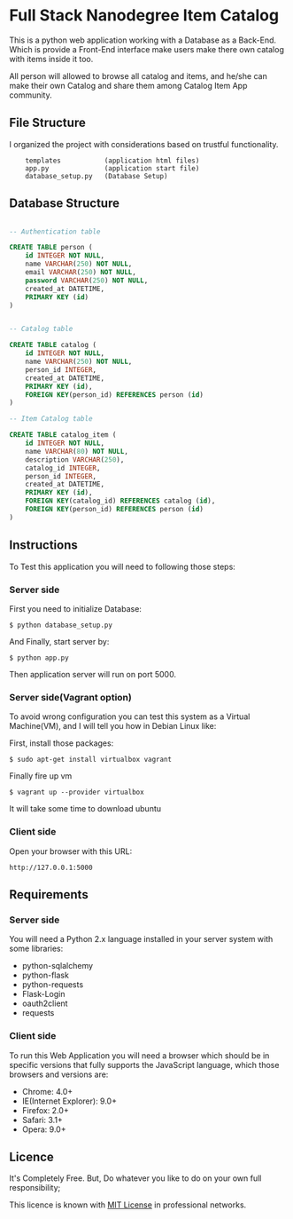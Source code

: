 # Full Stack Nanodegree Item Catalog


This is a python web application working with a Database as a Back-End.
Which is provide a Front-End interface make users make there own catalog with items inside it too.

All person will allowed to browse all catalog and items, and he/she can make their own Catalog and share them among Catalog Item App community.

## File Structure

I organized the project with considerations based on trustful functionality.

```
	templates			(application html files)
	app.py				(application start file)
	database_setup.py	(Database Setup)
```
## Database Structure

```SQL

-- Authentication table

CREATE TABLE person (
	id INTEGER NOT NULL, 
	name VARCHAR(250) NOT NULL, 
	email VARCHAR(250) NOT NULL, 
	password VARCHAR(250) NOT NULL, 
	created_at DATETIME, 
	PRIMARY KEY (id)
)


-- Catalog table

CREATE TABLE catalog (
	id INTEGER NOT NULL, 
	name VARCHAR(250) NOT NULL, 
	person_id INTEGER, 
	created_at DATETIME, 
	PRIMARY KEY (id), 
	FOREIGN KEY(person_id) REFERENCES person (id)
)

-- Item Catalog table

CREATE TABLE catalog_item (
	id INTEGER NOT NULL, 
	name VARCHAR(80) NOT NULL, 
	description VARCHAR(250), 
	catalog_id INTEGER, 
	person_id INTEGER, 
	created_at DATETIME, 
	PRIMARY KEY (id), 
	FOREIGN KEY(catalog_id) REFERENCES catalog (id), 
	FOREIGN KEY(person_id) REFERENCES person (id)
)

```

## Instructions

To Test this application you will need to following those steps:

### Server side

First you need to initialize Database:

```
$ python database_setup.py
``` 

And Finally, start server by:

```
$ python app.py
```

Then application server will run on port 5000.


### Server side(Vagrant option)
To avoid wrong configuration you can test this system as a Virtual Machine(VM), and I will tell you how in Debian Linux like:

First, install those packages:
```
$ sudo apt-get install virtualbox vagrant
```
Finally fire up vm
```
$ vagrant up --provider virtualbox
```
It will take some time to download ubuntu

### Client side

Open your browser with this URL:

```
http://127.0.0.1:5000
```

## Requirements

### Server side

You will need a Python 2.x language installed in your server system with some libraries:

- python-sqlalchemy
- python-flask
- python-requests
- Flask-Login
- oauth2client
- requests

### Client side

To run this Web Application you will need a browser which should be in specific versions that fully supports the JavaScript language, which those browsers and versions are:

- Chrome: 4.0+
- IE(Internet Explorer): 9.0+
- Firefox: 2.0+
- Safari: 3.1+
- Opera: 9.0+

## Licence

It's Completely Free. But, Do whatever you like to do on your own full responsibility;

This licence is known with [MIT License](http://vzool.mit-license.org/) in professional networks.
